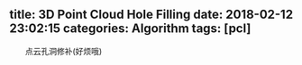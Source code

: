 title: 3D Point Cloud Hole Filling
date: 2018-02-12 23:02:15
categories: Algorithm
tags: [pcl]
---

　　点云孔洞修补(好烦哦)

<!--more-->